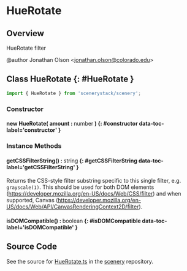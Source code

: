 # HueRotate

## Overview

HueRotate filter

@author Jonathan Olson &lt;jonathan.olson@colorado.edu&gt;

## Class HueRotate {: #HueRotate }


```js
import { HueRotate } from 'scenerystack/scenery';
```
### Constructor

#### new HueRotate( amount : <span style="font-weight: 400;"><span style="color: hsla(calc(var(--md-hue) + 180deg),80%,40%,1);">number</span></span> ) {: #constructor data-toc-label='constructor' }

### Instance Methods

#### getCSSFilterString() : <span style="font-weight: 400;"><span style="color: hsla(calc(var(--md-hue) + 180deg),80%,40%,1);">string</span></span> {: #getCSSFilterString data-toc-label='getCSSFilterString' }

Returns the CSS-style filter substring specific to this single filter, e.g. `grayscale(1)`. This should be used for
both DOM elements (https://developer.mozilla.org/en-US/docs/Web/CSS/filter) and when supported, Canvas
(https://developer.mozilla.org/en-US/docs/Web/API/CanvasRenderingContext2D/filter).

#### isDOMCompatible() : <span style="font-weight: 400;"><span style="color: hsla(calc(var(--md-hue) + 180deg),80%,40%,1);">boolean</span></span> {: #isDOMCompatible data-toc-label='isDOMCompatible' }



## Source Code

See the source for [HueRotate.ts](https://github.com/phetsims/scenery/blob/main/js/filters/HueRotate.ts) in the [scenery](https://github.com/phetsims/scenery) repository.
